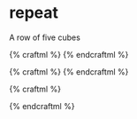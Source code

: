 # repeat

A row of five cubes

{% craftml %}
<row>
  <cube repeat="5"></cube>
</row>
{% endcraftml %}


{% craftml %}
<row>
  <cube repeat="i in [1,2,3]"
        t="scale({:i:})">
  </cube>
</row>
{% endcraftml %}


{% craftml %}
<craft>
  <script>
    $params.is = [1,2,3]
  </script>
  <row>
    <cube repeat="i in is"
          t="scale({:i:})">
    </cube>
  </row>
</craft>
{% endcraftml %}
